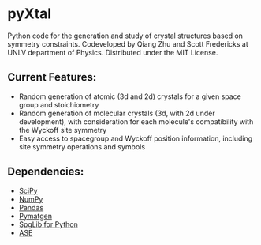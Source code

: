 # pyXtal
Python code for the generation and study of crystal structures based on symmetry constraints.
Codeveloped by Qiang Zhu and Scott Fredericks at UNLV department of Physics.
Distributed under the MIT License.

## Current Features:
* Random generation of atomic (3d and 2d) crystals for a given space group and stoichiometry
* Random generation of molecular crystals (3d, with 2d under development), with consideration for each molecule's compatibility with the Wyckoff site symmetry
* Easy access to spacegroup and Wyckoff position information, including site symmetry operations and symbols

## Dependencies:
* [SciPy](https://www.scipy.org/install.html)
* [NumPy](https://www.scipy.org/scipylib/download.html)
* [Pandas](https://pandas.pydata.org/getpandas.html)
* [Pymatgen](http://pymatgen.org/#getting-pymatgen)
* [SpgLib for Python](https://atztogo.github.io/spglib/python-spglib.html#installation)
* [ASE](https://wiki.fysik.dtu.dk/ase/install.html)
